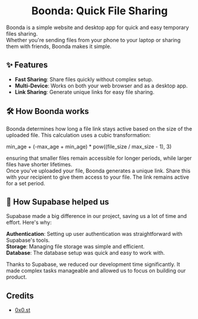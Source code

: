 <h1 align="center">Boonda: Quick File Sharing</h1>

Boonda is a simple website and desktop app for quick and easy temporary files sharing.  
Whether you're sending files from your phone to your laptop or sharing them with friends, Boonda makes it simple.

## ✨ Features
- **Fast Sharing**: Share files quickly without complex setup.
- **Multi-Device**: Works on both your web browser and as a desktop app.
- **Link Sharing**: Generate unique links for easy file sharing.

## 🛠️ How Boonda works

Boonda determines how long a file link stays active based on the size of the uploaded file. This calculation uses a cubic transformation:

min_age + (-max_age + min_age) * pow((file_size / max_size - 1), 3) 

ensuring that smaller files remain accessible for longer periods, while larger files have shorter lifetimes.  
Once you've uploaded your file, Boonda generates a unique link. Share this with your recipient to give them access to your file. The link remains active for a set period.

## 🤝 How Supabase helped us
Supabase made a big difference in our project, saving us a lot of time and effort. Here's why:

**Authentication**: Setting up user authentication was straightforward with Supabase's tools.  
**Storage**: Managing file storage was simple and efficient.  
**Database**: The database setup was quick and easy to work with.

Thanks to Supabase, we reduced our development time significantly. It made complex tasks manageable and allowed us to focus on building our product.

## Credits
- [0x0.st](https://0x0.st/)

